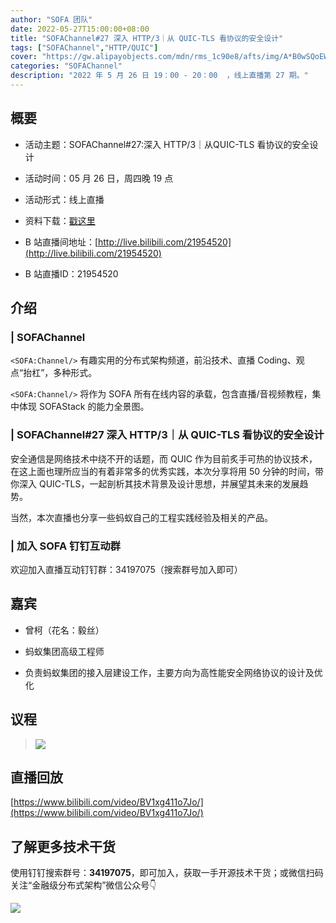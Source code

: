 ```yaml
---
author: "SOFA 团队"
date: 2022-05-27T15:00:00+08:00
title: "SOFAChannel#27 深入 HTTP/3｜从 QUIC-TLS 看协议的安全设计"
tags: ["SOFAChannel","HTTP/QUIC"]
cover: "https://gw.alipayobjects.com/mdn/rms_1c90e8/afts/img/A*B0wSQoEW9mAAAAAAAAAAAAAAARQnAQ"
categories: "SOFAChannel"
description: "2022 年 5 月 26 日 19：00 - 20：00  ，线上直播第 27 期。"
---
```


## 概要

- 活动主题：SOFAChannel#27:深入 HTTP/3｜从QUIC-TLS 看协议的安全设计

- 活动时间：05 月 26 日，周四晚 19 点

- 活动形式：线上直播

- 资料下载：[戳这里](https://gw.alipayobjects.com/os/bmw-prod/f2cbf53d-8093-482a-825f-07ce89effc91.pptx)

- B 站直播间地址：[http://live.bilibili.com/21954520](http://live.bilibili.com/21954520)

- B 站直播ID：21954520

## 介绍

### | SOFAChannel

`<SOFA:Channel/>` 有趣实用的分布式架构频道，前沿技术、直播 Coding、观点“抬杠”，多种形式。

`<SOFA:Channel/>` 将作为 SOFA 所有在线内容的承载，包含直播/音视频教程，集中体现 SOFAStack 的能力全景图。

### | SOFAChannel#27 深入 HTTP/3｜从 QUIC-TLS 看协议的安全设计

安全通信是网络技术中绕不开的话题，而 QUIC 作为目前炙手可热的协议技术，在这上面也理所应当的有着非常多的优秀实践，本次分享将用 50 分钟的时间，带你深入 QUIC-TLS，一起剖析其技术背景及设计思想，并展望其未来的发展趋势。

当然，本次直播也分享一些蚂蚁自己的工程实践经验及相关的产品。

### | 加入 SOFA 钉钉互动群

欢迎加入直播互动钉钉群：34197075（搜索群号加入即可）

## 嘉宾

- 曾柯（花名：毅丝）

- 蚂蚁集团高级工程师

- 负责蚂蚁集团的接入层建设工作，主要方向为高性能安全网络协议的设计及优化

## 议程

>![](https://gw.alipayobjects.com/mdn/rms_1c90e8/afts/img/A*MmuGRZU7ICIAAAAAAAAAAAAAARQnAQ)

## 直播回放
[https://www.bilibili.com/video/BV1xg411o7Jo/](https://www.bilibili.com/video/BV1xg411o7Jo/)

## 了解更多技术干货

使用钉钉搜索群号：**34197075**，即可加入，获取一手开源技术干货；或微信扫码关注“金融级分布式架构”微信公众号👇

![](https://gw.alipayobjects.com/mdn/rms_1c90e8/afts/img/A*tvfDQLxTbsgAAAAAAAAAAAAAARQnAQQ)
